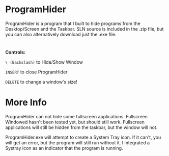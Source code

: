 # ProgramHider
ProgramHider is a program that I built to hide programs from the Desktop/Screen and the Taskbar. SLN source is included in the .zip file, but you can also alternatively download just the .exe file.

#
**Controls:**


`\ (Backslash)` to Hide/Show Window

`INSERT` to close ProgramHider

`DELETE` to change a window's size!
#

# More Info
ProgramHider can not hide some fullscreen applications. Fullscreen Windowed hasn't been tested yet, but should still work. Fullscreen applications will still be hidden from the taskbar, but the window will not.

ProgramHider.exe will attempt to create a System Tray icon. If it can't, you will get an error, but the program will still run without it. I integrated a Systray icon as an indicator that the program is running.

